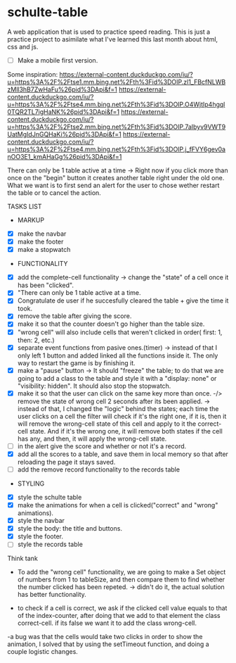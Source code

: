 # schulte-table
A web application that is used to practice speed reading. This is just a practice project to asimilate what I've learned this last month about html, css and js.

- [ ] Make a mobile first version.

Some inspiration:
https://external-content.duckduckgo.com/iu/?u=https%3A%2F%2Ftse1.mm.bing.net%2Fth%3Fid%3DOIP.zl1_FBcfNLWBzMll3hB7ZwHaFu%26pid%3DApi&f=1
https://external-content.duckduckgo.com/iu/?u=https%3A%2F%2Ftse4.mm.bing.net%2Fth%3Fid%3DOIP.O4WjtIp4hgql0TQR2TL7igHaNK%26pid%3DApi&f=1
https://external-content.duckduckgo.com/iu/?u=https%3A%2F%2Ftse2.mm.bing.net%2Fth%3Fid%3DOIP.7aIbyv9VWT9UatMgIdJnGQHaKi%26pid%3DApi&f=1
https://external-content.duckduckgo.com/iu/?u=https%3A%2F%2Ftse4.mm.bing.net%2Fth%3Fid%3DOIP.j_fFVY6gev0anOO3E1_kmAHaGg%26pid%3DApi&f=1

There can only be 1 table active at a time -> Right now if you click more than once on the "begin" button it creates another table right under the old one. What we want is to first send an alert for the user to chose wether restart the table or to cancel the action. 

TASKS LIST 

* MARKUP 
- [x] make the navbar
- [x] make the footer
- [x] make a stopwatch

* FUNCTIONALITY
- [x] add the complete-cell functionality -> change the "state" of a cell once it has been "clicked".
- [x] "There can only be 1 table active at a time.
- [x] Congratulate de user if he succesfully cleared the table + give the time it took.
- [x] remove the table after giving the score.
- [x] make it so that the counter doesn't go higher than the table size.
- [x] "wrong cell" will also include cells that weren't clicked in order( first: 1, then: 2, etc.)
- [x] separate event functions from pasive ones.(timer) -> instead of  that I only left 1 button and added linked all the functions inside it. The only way to restart the game is by finishing it.
- [x] make a "pause" button -> It should "freeze" the table; to do that we are going to add a class to the table and style it with a "display: none" or "visibility: hidden". It should also stop the stopwatch.
- [x] make it so that the user can click on the same key more than once. -/> remove the state of wrong cell 2 seconds after its been applied. -> instead of that, I changed the "logic" behind the states; each time the user clicks on a cell the filter will check if it's the right one, if it is, then it will remove the wrong-cell state of this cell and apply to it the correct-cell state. And if it's the wrong one, it will remove both states if the cell has any, and then, it will apply the wrong-cell state.
- [ ] in the alert give the score and whether or not it's a record. 
- [x] add all the scores to a table, and save them in local memory so that after reloading the page it stays saved.
- [ ] add the remove record functionality to the records table

* STYLING
- [x] style the schulte table
- [x] make the animations for when a cell is clicked("correct" and "wrong" animations).
- [x] style the navbar
- [x] style the body: the title and buttons.
- [x] style the footer.
- [ ] style the records table

Think tank
- To add the "wrong cell" functionality, we are going to make a Set object of numbers from 1 to tableSize, and then compare them to find whether the number clicked has been repeted. -> didn't do it, the actual solution has better functionality.

- to check if a cell is correct, we ask if the clicked cell value equals to that of the index-counter, after doing that we add to that element the class correct-cell. if its false we want it to add the class wrong-cell.

-a bug was that the cells would take two clicks in order to show the animation, I solved that by using the setTimeout function, and doing a couple logistic changes.
